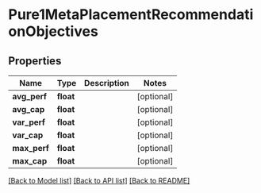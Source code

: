 # Pure1MetaPlacementRecommendationObjectives

## Properties
Name | Type | Description | Notes
------------ | ------------- | ------------- | -------------
**avg_perf** | **float** |  | [optional] 
**avg_cap** | **float** |  | [optional] 
**var_perf** | **float** |  | [optional] 
**var_cap** | **float** |  | [optional] 
**max_perf** | **float** |  | [optional] 
**max_cap** | **float** |  | [optional] 

[[Back to Model list]](../README.md#documentation-for-models) [[Back to API list]](../README.md#documentation-for-api-endpoints) [[Back to README]](../README.md)

